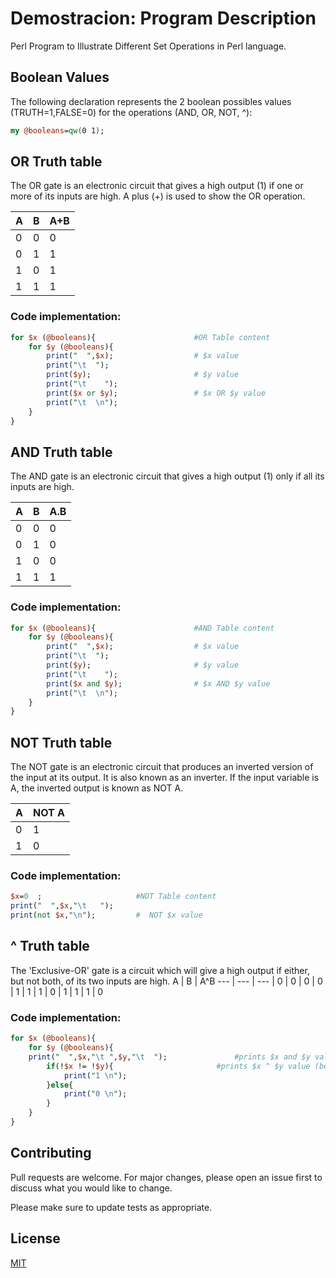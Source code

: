 # Demostracion: Program Description
Perl Program to Illustrate Different Set Operations in Perl language.

## Boolean Values
The following declaration represents the 2 boolean possibles values (TRUTH=1,FALSE=0) for the operations (AND, OR, NOT, ^):
```perl
my @booleans=qw(0 1); 
```

## OR Truth table
The OR gate is an electronic circuit that gives a high output (1) if one or more of its inputs are high.  A plus (+) is used to show the OR operation.

A | B | A+B 
--- | --- | --- 
| 0 | 0 | 0 
| 0 | 1 | 1 
| 1 | 0 | 1
| 1 | 1 | 1

### Code implementation:
```perl
for $x (@booleans){                      #OR Table content
	for $y (@booleans){
		print("  ",$x);                  # $x value
		print("\t  ");
		print($y);                       # $y value
		print("\t    ");
		print($x or $y);                 # $x OR $y value
		print("\t  \n");
	}
}  
```
## AND Truth table
The AND gate is an electronic circuit that gives a high output (1) only if all its inputs are high.

A | B | A.B 
--- | --- | --- 
| 0 | 0 | 0 
| 0 | 1 | 0 
| 1 | 0 | 0 
| 1 | 1 | 1

### Code implementation:
```perl
for $x (@booleans){                      #AND Table content
	for $y (@booleans){
		print("  ",$x);                  # $x value
		print("\t  ");
		print($y);                       # $y value
		print("\t    ");
		print($x and $y);                # $x AND $y value
		print("\t  \n");
	}
} 
```

## NOT Truth table
The NOT gate is an electronic circuit that produces an inverted version of the input at its output.  It is also known as an inverter.  If the input variable is A, the inverted output is known as NOT A.

A | NOT A 
--- | ---
| 0 | 1 
| 1 | 0

### Code implementation:
```perl
$x=0  ;                     #NOT Table content
print("  ",$x,"\t   ");
print(not $x,"\n");         #  NOT $x value
```

## ^ Truth table
The 'Exclusive-OR' gate is a circuit which will give a high output if either, but not both, of its two inputs are high.
A | B | A^B 
--- | --- | --- 
| 0 | 0 | 0
| 0 | 1 | 1 
| 1 | 0 | 1
| 1 | 1 | 0

### Code implementation:
```perl
for $x (@booleans){
    for $y (@booleans){
	print("  ",$x,"\t ",$y,"\t  ");				  #prints $x and $y values for table columns
        if(!$x != !$y){						  #prints $x ^ $y value (because prints nothing if its not equal to 1)
            print("1 \n");
        }else{
            print("0 \n");
        }
    }
}
```

## Contributing
Pull requests are welcome. For major changes, please open an issue first to discuss what you would like to change.

Please make sure to update tests as appropriate.

## License
[MIT](https://choosealicense.com/licenses/mit/)
